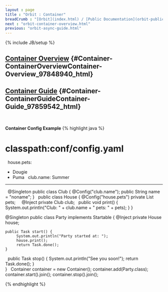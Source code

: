 ```yaml
---
layout : page
title : "Orbit : Container"
breadCrumb : "[Orbit](index.html) / [Public Documentation](orbit-public-documentation.html)"
next : "orbit-container-overview.html"
previous: "orbit-async-guide.html"
---
```

{% include JB/setup %}

[Container Overview](orbit-container-overview.html) {#Container-ContainerOverviewContainer-Overview_97848940_html}
----------


[Container Guide](orbit-container-guide.html) {#Container-ContainerGuideContainer-Guide_97859542_html}
----------


 

**Container Config Example** 
{% highlight java %}
# classpath:conf/config.yaml
 
house.pets:
  - Dougie
  - Puma
 
club.name: Summer

----
 
@Singleton
public class Club {
    @Config("club.name");
    public String name = "noname";
}
 
public class House {
    @Config("house.pets")
    private List<String> pets;
 
    @Inject 
    private Club club;
 
    public void print() {
        System.out.println("Club: " + club.name + " pets: " + pets);
    }
} 

@Singleton
public class Party implements Startable {
    @Inject 
    private House house;
    
    public Task start() {
         System.out.println("Party started at: ");
         house.print();
         return Task.done();
    } 
 
    public Task stop() {
         System.out.println("See you soon!");
         return Task.done();
    }  
}
 
Container container = new Container();
container.add(Party.class);
container.start().join();
container.stop().join();


{% endhighlight %}
